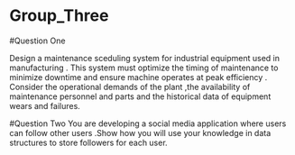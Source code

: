 # Group_Three
#Question One

Design a maintenance sceduling system for industrial equipment used in manufacturing . This system must optimize the timing of maintenance to minimize downtime and ensure machine operates at peak efficiency . Consider the operational demands of the plant ,the availability of maintenance personnel and parts and the historical data of equipment wears and failures.

#Question Two
You are developing a social media application where users can follow other users .Show how you will use your knowledge in data structures to store followers for each user.
